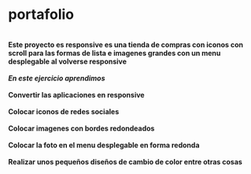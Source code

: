 # portafolio
<br/>**Este proyecto es responsive es una tienda de compras  con iconos con scroll para las formas de lista e imagenes grandes con un menu desplegable al volverse responsive**</br>
<br/>***En este ejercicio aprendimos***</br>
<br/>**Convertir las aplicaciones en responsive**</br>
<br/>**Colocar iconos de redes sociales**</br>
<br/>**Colocar imagenes con bordes redondeados**</br>
<br>**Colocar la foto en el menu desplegable en forma redonda**</br>
<br/>**Realizar unos pequeños diseños de cambio de color entre otras cosas**</br>
